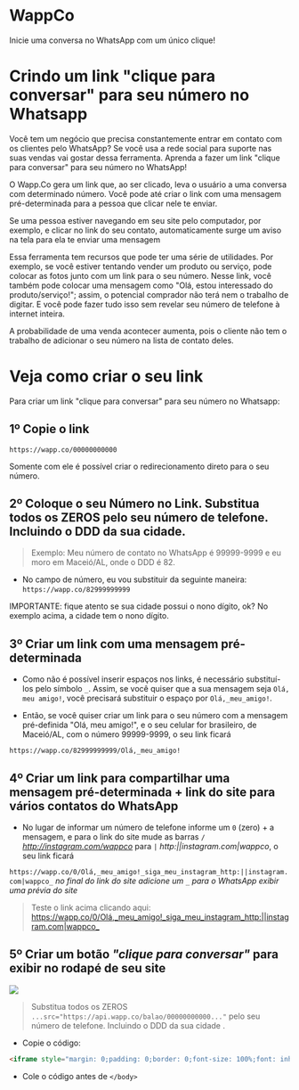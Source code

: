 # WappCo
Inicie uma conversa no WhatsApp com um único clique!

Crindo um link "clique para conversar" para seu número no Whatsapp 
====================

Você tem um negócio que precisa constantemente entrar em contato com os clientes pelo WhatsApp? Se você usa a rede social para suporte nas suas vendas vai gostar dessa ferramenta. Aprenda a fazer um link "clique para conversar" para seu número no WhatsApp!

O Wapp.Co gera um link que, ao ser clicado, leva o usuário a uma conversa com determinado número. Você pode até criar o link com uma mensagem pré-determinada para a pessoa que clicar nele te enviar.

Se uma pessoa estiver navegando em seu site pelo computador, por exemplo, e clicar no link do seu contato, automaticamente surge um aviso na tela para ela te enviar uma mensagem

Essa ferramenta tem recursos que pode ter uma série de utilidades. Por exemplo, se você estiver tentando vender um produto ou serviço, pode colocar as fotos junto com um link para o seu número. Nesse link, você também pode colocar uma mensagem como "Olá, estou interessado do produto/serviço!"; assim, o potencial comprador não terá nem o trabalho de digitar. E você pode fazer tudo isso sem revelar seu número de telefone à internet inteira. 

A probabilidade de uma venda acontecer aumenta, pois o cliente não tem o trabalho de adicionar o seu número na lista de contato deles.

Veja como criar o seu link
============

Para criar um link "clique para conversar" para seu número no Whatsapp:

1º Copie o link
-
`https://wapp.co/00000000000`

Somente com ele é possível criar o redirecionamento direto para o seu número.

2º Coloque o seu Número no Link. Substitua todos os ZEROS pelo seu número de telefone. Incluindo o DDD da sua cidade.
-
> Exemplo: Meu número de contato no WhatsApp é 99999-9999 e eu moro em Maceió/AL, onde o DDD é 82.

- No campo de número, eu vou substituir da seguinte maneira: `https://wapp.co/82999999999`

IMPORTANTE: fique atento se sua cidade possui o nono dígito, ok? No exemplo acima, a cidade tem o nono dígito.

3º Criar um link com uma mensagem pré-determinada
-
- Como não é possível inserir espaços nos links, é necessário substituí-los pelo símbolo `_`. Assim, se você quiser que a sua mensagem seja `Olá, meu amigo!`, você precisará substituir o espaço por `Olá,_meu_amigo!`.

- Então, se você quiser criar um link para o seu número com a mensagem pré-definida "Olá, meu amigo!", e o seu celular for brasileiro, de Maceió/AL, com o número 99999-9999, o seu link ficará 

`https://wapp.co/82999999999/Olá,_meu_amigo!`

4º Criar um link para compartilhar uma mensagem pré-determinada + link do site para vários contatos do WhatsApp
-
- No lugar de informar um número de telefone informe um `0` (zero) + a mensagem, e para o link do site mude as barras `/` _http://instagram.com/wappco_ para `|` _http:||instagram.com|wappco_, o seu link ficará 

`https://wapp.co/0/Olá,_meu_amigo!_siga_meu_instagram_http:||instagram.com|wappco_` _no final do link do site adicione um `_` para o WhatsApp exibir uma prévia do site_ 

> Teste o link acima clicando aqui: <https://wapp.co/0/Olá,_meu_amigo!_siga_meu_instagram_http:||instagram.com|wappco_> 

5º Criar um botão _"clique para conversar"_ para exibir no rodapé de seu site
-
![](https://api.wapp.co/precisadeajuda.png)

> Substitua todos os ZEROS `...src="https://api.wapp.co/balao/00000000000..."` pelo seu número de telefone. Incluindo o DDD da sua cidade .

- Copie o código: 
```html
<iframe style="margin: 0;padding: 0;border: 0;font-size: 100%;font: inherit;vertical-align: baseline;position: fixed;bottom: 10px;right: 10px;height: 70px;width: 225px;overflow: hidden;" src="https://api.wapp.co/balao/00000000000" width="225" height="70" allowfullscreen hspace="0" vspace="0" frameborder="0" scrolling="no"></iframe>
```
- Cole o código antes de ` </body> `
